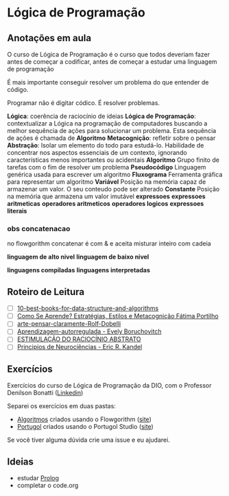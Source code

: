# Lógica de Programação

## Anotações em aula

O curso de Lógica de Programação é o curso que todos deveriam fazer antes de começar a codificar, antes de começar a estudar uma linguagem de programação

É mais importante conseguir resolver um problema do que entender de código.

Programar não é digitar códico. É resolver problemas.

**Lógica**: coerência de raciocínio de ideias
**Lógica de Programação**: contextualizar a Lógica na programação de computadores buscando a melhor sequência de ações para solucionar um problema.
Esta sequência de ações é chamada de **Algoritmo**
**Metacognição**: refletir sobre o pensar
**Abstração**: Isolar um elemento do todo para estudá-lo. Habilidade de concentrar nos aspectos essenciais de um contexto, ignorando características menos importantes ou acidentais
**Algoritmo** Grupo finito de tarefas com o fim de resolver um problema
**Pseudocódigo** Linguagem genérica usada para escrever um algoritmo
**Fluxograma** Ferramenta gráfica para representar um algoritmo
**Variável** Posição na memória capaz de armazenar um valor. O seu conteudo pode ser alterado
**Constante** Posição na memória que armazena um valor imutável
**expressoes**
**expressoes aritmeticas**
**operadores aritmeticos**
**operadores logicos**
**expressoes literais**

### obs concatenacao
no flowgorithm concatenar é com & e aceita misturar inteiro com cadeia

**linguagem de alto nivel**
**linguagem de baixo nivel**

**linguagens compiladas**
**linguagens interpretadas**

## Roteiro de Leitura

- [ ] [10-best-books-for-data-structure-and-algorithms](https://medium.com/javarevisited/10-best-books-for-data-structure-and-algorithms-for-beginners-in-java-c-c-and-python-5e3d9b478eb1)
- [ ] [Como Se Aprende? Estratégias, Estilos e Metacognição Fátima Portilho](https://www.amazon.com.br/Como-Aprende-Estrat%C3%A9gias-Estilos-Metacogni%C3%A7%C3%A3o/dp/857854031X)
- [ ] [arte-pensar-claramente-Rolf-Dobelli](https://www.amazon.com.br/arte-pensar-claramente-Rolf-Dobelli/dp/8539006073/ref=asc_df_8539006073/?tag=googleshopp00-20&linkCode=df0&hvadid=379765936028&hvpos=&hvnetw=g&hvrand=18100973876367352665&hvpone=&hvptwo=&hvqmt=&hvdev=c&hvdvcmdl=&hvlocint=&hvlocphy=1001655&hvtargid=pla-387678495010&psc=1)
- [ ] [Aprendizagem-autorregulada - Evely Boruchovitch](https://www.amazon.com.br/Aprendizagem-autorregulada-promov%C3%AA-contexto-educativo/dp/8532659969/ref=asc_df_8532659969/?tag=googleshopp00-20&linkCode=df0&hvadid=379685954139&hvpos=&hvnetw=g&hvrand=18100973876367352665&hvpone=&hvptwo=&hvqmt=&hvdev=c&hvdvcmdl=&hvlocint=&hvlocphy=1001655&hvtargid=pla-809965914889&psc=1)
- [ ] [ESTIMULAÇÃO DO RACIOCÍNIO ABSTRATO](https://www.dilivros.com.br/livro-estimulacao-do-raciocinio-abstrato-9786555760408,r21038.html?gclid=Cj0KCQiA_JWOBhDRARIsANymNOZ-1eOKMqXWrjKuqvmV75krdcQ_D_nzpOptkvNx8aArp8HuuvvnV7EaAqb2EALw_wcB)
- [ ] [Principios de Neurociências - Eric R. Kandel](https://www.amazon.com.br/Princ%C3%ADpios-Neuroci%C3%AAncias-Eric-R-Kandel/dp/8580554055/ref=asc_df_8580554055/?tag=googleshopp00-20&linkCode=df0&hvadid=379715929677&hvpos=&hvnetw=g&hvrand=18100973876367352665&hvpone=&hvptwo=&hvqmt=&hvdev=c&hvdvcmdl=&hvlocint=&hvlocphy=1001655&hvtargid=pla-811375375824&psc=1)

## Exercícios

Exercícios do curso de Lógica de Programação da DIO, com o Professor Denilson Bonatti ([Linkedin](https://www.linkedin.com/in/denilson-bonatti-54a14529))

Separei os exercícios em duas pastas:

- [Algoritmos](./Algoritmos/) criados usando o Flowgorithm ([site](http://www.flowgorithm.org/))
- [Portugol](./Portugol/) criados usando o Portugol Studio ([site](http://lite.acad.univali.br/portugol/))

Se você tiver alguma dúvida crie uma issue e eu ajudarei.

## Ideias

- estudar [Prolog](https://www.google.com/search?q=prolog)
- completar o code.org
